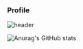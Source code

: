### Profile

![header](https://capsule-render.vercel.app/api?type=transparent&color=auto&height=300&section=header&text=Hoon-T&fontSize=90)

![Anurag's GitHub stats](https://github-readme-stats.vercel.app/api?username=HoonT&show_icons=true&theme=material-palenight)
